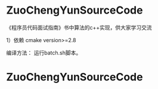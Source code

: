 # ZuoChengYunSourceCode
《程序员代码面试指南》书中算法的c++实现，供大家学习交流

1）依赖
cmake version>=2.8

编译方法：
运行batch.sh脚本。
# ZuoChengYunSourceCode
